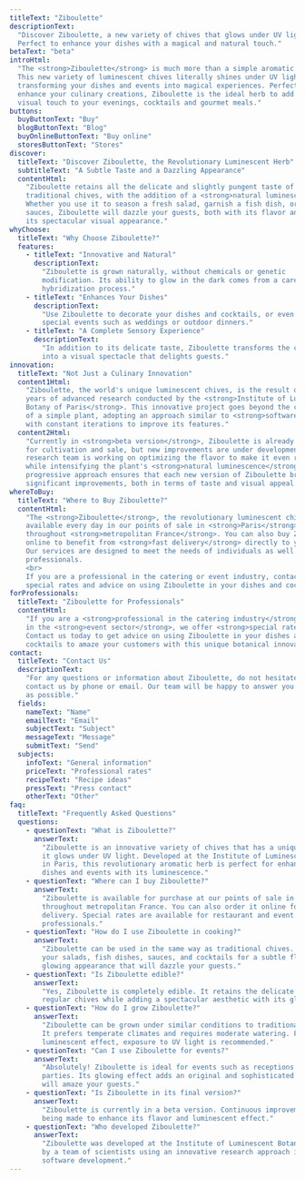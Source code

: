 ```yaml
---
titleText: "Ziboulette"
descriptionText:
  "Discover Ziboulette, a new variety of chives that glows under UV light.
  Perfect to enhance your dishes with a magical and natural touch."
betaText: "beta"
introHtml:
  "The <strong>Ziboulette</strong> is much more than a simple aromatic plant.
  This new variety of luminescent chives literally shines under UV light,
  transforming your dishes and events into magical experiences. Perfect to
  enhance your culinary creations, Ziboulette is the ideal herb to add a unique
  visual touch to your evenings, cocktails and gourmet meals."
buttons:
  buyButtonText: "Buy"
  blogButtonText: "Blog"
  buyOnlineButtonText: "Buy online"
  storesButtonText: "Stores"
discover:
  titleText: "Discover Ziboulette, the Revolutionary Luminescent Herb"
  subtitleText: "A Subtle Taste and a Dazzling Appearance"
  contentHtml:
    "Ziboulette retains all the delicate and slightly pungent taste of
    traditional chives, with the addition of a <strong>natural luminescence</strong>.
    Whether you use it to season a fresh salad, garnish a fish dish, or enhance
    sauces, Ziboulette will dazzle your guests, both with its flavor and
    its spectacular visual appearance."
whyChoose:
  titleText: "Why Choose Ziboulette?"
  features:
    - titleText: "Innovative and Natural"
      descriptionText:
        "Ziboulette is grown naturally, without chemicals or genetic
        modification. Its ability to glow in the dark comes from a careful
        hybridization process."
    - titleText: "Enhances Your Dishes"
      descriptionText:
        "Use Ziboulette to decorate your dishes and cocktails, or even for
        special events such as weddings or outdoor dinners."
    - titleText: "A Complete Sensory Experience"
      descriptionText:
        "In addition to its delicate taste, Ziboulette transforms the culinary experience
        into a visual spectacle that delights guests."
innovation:
  titleText: "Not Just a Culinary Innovation"
  content1Html:
    "Ziboulette, the world's unique luminescent chives, is the result of several
    years of advanced research conducted by the <strong>Institute of Luminescent
    Botany of Paris</strong>. This innovative project goes beyond the creation
    of a simple plant, adopting an approach similar to <strong>software development</strong>,
    with constant iterations to improve its features."
  content2Html:
    "Currently in <strong>beta version</strong>, Ziboulette is already available
    for cultivation and sale, but new improvements are under development. The
    research team is working on optimizing the flavor to make it even richer,
    while intensifying the plant's <strong>natural luminescence</strong>. This
    progressive approach ensures that each new version of Ziboulette brings
    significant improvements, both in terms of taste and visual appeal."
whereToBuy:
  titleText: "Where to Buy Ziboulette?"
  contentHtml:
    "The <strong>Ziboulette</strong>, the revolutionary luminescent chives, is
    available every day in our points of sale in <strong>Paris</strong> and
    throughout <strong>metropolitan France</strong>. You can also buy Ziboulette
    online to benefit from <strong>fast delivery</strong> directly to your home.
    Our services are designed to meet the needs of individuals as well as
    professionals.
    <br>
    If you are a professional in the catering or event industry, contact us for
    special rates and advice on using Ziboulette in your dishes and cocktails."
forProfessionals:
  titleText: "Ziboulette for Professionals"
  contentHtml:
    "If you are a <strong>professional in the catering industry</strong> or work
    in the <strong>event sector</strong>, we offer <strong>special rates</strong>.
    Contact us today to get advice on using Ziboulette in your dishes and
    cocktails to amaze your customers with this unique botanical innovation."
contact:
  titleText: "Contact Us"
  descriptionText:
    "For any questions or information about Ziboulette, do not hesitate to
    contact us by phone or email. Our team will be happy to answer you as soon
    as possible."
  fields:
    nameText: "Name"
    emailText: "Email"
    subjectText: "Subject"
    messageText: "Message"
    submitText: "Send"
  subjects:
    infoText: "General information"
    priceText: "Professional rates"
    recipeText: "Recipe ideas"
    pressText: "Press contact"
    otherText: "Other"
faq:
  titleText: "Frequently Asked Questions"
  questions:
    - questionText: "What is Ziboulette?"
      answerText:
        "Ziboulette is an innovative variety of chives that has a unique feature:
        it glows under UV light. Developed at the Institute of Luminescent Botany
        in Paris, this revolutionary aromatic herb is perfect for enhancing your
        dishes and events with its luminescence."
    - questionText: "Where can I buy Ziboulette?"
      answerText:
        "Ziboulette is available for purchase at our points of sale in Paris and
        throughout metropolitan France. You can also order it online for fast home
        delivery. Special rates are available for restaurant and event
        professionals."
    - questionText: "How do I use Ziboulette in cooking?"
      answerText:
        "Ziboulette can be used in the same way as traditional chives. Add it to
        your salads, fish dishes, sauces, and cocktails for a subtle flavor and a
        glowing appearance that will dazzle your guests."
    - questionText: "Is Ziboulette edible?"
      answerText:
        "Yes, Ziboulette is completely edible. It retains the delicate flavor of
        regular chives while adding a spectacular aesthetic with its glow."
    - questionText: "How do I grow Ziboulette?"
      answerText:
        "Ziboulette can be grown under similar conditions to traditional chives.
        It prefers temperate climates and requires moderate watering. For optimal
        luminescent effect, exposure to UV light is recommended."
    - questionText: "Can I use Ziboulette for events?"
      answerText:
        "Absolutely! Ziboulette is ideal for events such as receptions or cocktail
        parties. Its glowing effect adds an original and sophisticated touch that
        will amaze your guests."
    - questionText: "Is Ziboulette in its final version?"
      answerText:
        "Ziboulette is currently in a beta version. Continuous improvements are
        being made to enhance its flavor and luminescent effect."
    - questionText: "Who developed Ziboulette?"
      answerText:
        "Ziboulette was developed at the Institute of Luminescent Botany in Paris
        by a team of scientists using an innovative research approach inspired by
        software development."
---
```

